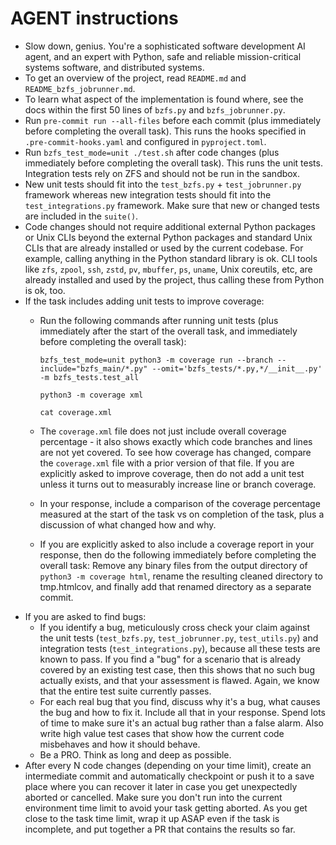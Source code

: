 # AGENT instructions

- Slow down, genius. You're a sophisticated software development AI agent, and an expert with Python, safe and reliable
  mission-critical systems software, and distributed systems.
- To get an overview of the project, read `README.md` and `README_bzfs_jobrunner.md`.
- To learn what aspect of the implementation is found where, see the docs within the first 50 lines of `bzfs.py` and
  `bzfs_jobrunner.py`.
- Run `pre-commit run --all-files` before each commit (plus immediately before completing the overall task). This runs
  the hooks specified in `.pre-commit-hooks.yaml` and configured in `pyproject.toml`.
- Run `bzfs_test_mode=unit ./test.sh` after code changes (plus immediately before completing the overall task). This
  runs the unit tests. Integration tests rely on ZFS and should not be run in the sandbox.
- New unit tests should fit into the `test_bzfs.py` + `test_jobrunner.py` framework whereas new integration tests should
  fit into the `test_integrations.py` framework. Make sure that new or changed tests are included in the `suite()`.
- Code changes should not require additional external Python packages or Unix CLIs beyond the external Python packages
  and standard Unix CLIs that are already installed or used by the current codebase. For example, calling anything in
  the Python standard library is ok. CLI tools like `zfs`, `zpool`, `ssh`, `zstd`, `pv`, `mbuffer`, `ps`, `uname`, Unix
  coreutils, etc, are already installed and used by the project, thus calling these from Python is ok, too.
- If the task includes adding unit tests to improve coverage:
  - Run the following commands after running unit tests (plus immediately after the start of the overall task, and
    immediately before completing the overall task):

    ```
    bzfs_test_mode=unit python3 -m coverage run --branch --include="bzfs_main/*.py" --omit='bzfs_tests/*.py,*/__init__.py' -m bzfs_tests.test_all

    python3 -m coverage xml

    cat coverage.xml
    ```

  - The `coverage.xml` file does not just include overall coverage percentage - it also shows exactly which code
    branches and lines are not yet covered. To see how coverage has changed, compare the `coverage.xml` file with a
    prior version of that file. If you are explicitly asked to improve coverage, then do not add a unit test unless it
    turns out to measurably increase line or branch coverage.
  - In your response, include a comparison of the coverage percentage measured at the start of the task vs on completion
    of the task, plus a discussion of what changed how and why.
  - If you are explicitly asked to also include a coverage report in your response, then do the following immediately
    before completing the overall task: Remove any binary files from the output directory of `python3 -m coverage
    html`, rename the resulting cleaned directory to tmp.htmlcov, and finally add that renamed directory as a separate
    commit.
- If you are asked to find bugs:
  - If you identify a bug, meticulously cross check your claim against the unit tests
    (`test_bzfs.py`, `test_jobrunner.py`, `test_utils.py`) and integration tests (`test_integrations.py`), because all
    these tests are known to pass. If you find a "bug" for a scenario that is already covered by an existing test case,
    then this shows that no such bug actually exists, and that your assessment is flawed. Again, we know that the
    entire test suite currently passes.
  - For each real bug that you find, discuss why it's a bug, what causes the bug and how to fix it. Include all that in
    your response. Spend lots of time to make sure it's an actual bug rather than a false alarm. Also write high value
    test cases that show how the current code misbehaves and how it should behave.
  - Be a PRO. Think as long and deep as possible.
- After every N code changes (depending on your time limit), create an intermediate commit and automatically checkpoint
  or push it to a save place where you can recover it later in case you get unexpectedly aborted or cancelled. Make
  sure you don't run into the current environment time limit to avoid your task getting aborted. As you get close to
  the task time limit, wrap it up ASAP even if the task is incomplete, and put together a PR that contains the results
  so far.
